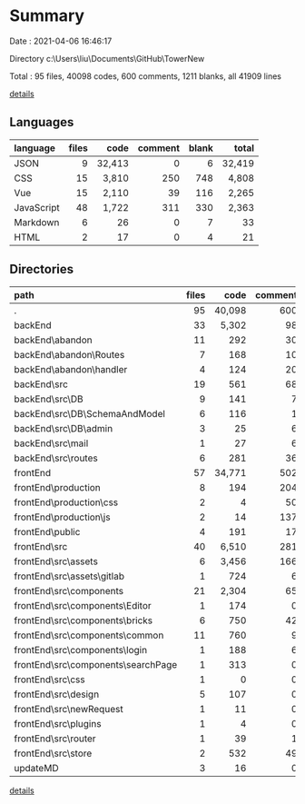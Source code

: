 # Summary

Date : 2021-04-06 16:46:17

Directory c:\Users\liu\Documents\GitHub\TowerNew

Total : 95 files,  40098 codes, 600 comments, 1211 blanks, all 41909 lines

[details](details.md)

## Languages
| language | files | code | comment | blank | total |
| :--- | ---: | ---: | ---: | ---: | ---: |
| JSON | 9 | 32,413 | 0 | 6 | 32,419 |
| CSS | 15 | 3,810 | 250 | 748 | 4,808 |
| Vue | 15 | 2,110 | 39 | 116 | 2,265 |
| JavaScript | 48 | 1,722 | 311 | 330 | 2,363 |
| Markdown | 6 | 26 | 0 | 7 | 33 |
| HTML | 2 | 17 | 0 | 4 | 21 |

## Directories
| path | files | code | comment | blank | total |
| :--- | ---: | ---: | ---: | ---: | ---: |
| . | 95 | 40,098 | 600 | 1,211 | 41,909 |
| backEnd | 33 | 5,302 | 98 | 223 | 5,623 |
| backEnd\abandon | 11 | 292 | 30 | 116 | 438 |
| backEnd\abandon\Routes | 7 | 168 | 10 | 79 | 257 |
| backEnd\abandon\handler | 4 | 124 | 20 | 37 | 181 |
| backEnd\src | 19 | 561 | 68 | 105 | 734 |
| backEnd\src\DB | 9 | 141 | 7 | 23 | 171 |
| backEnd\src\DB\SchemaAndModel | 6 | 116 | 1 | 15 | 132 |
| backEnd\src\DB\admin | 3 | 25 | 6 | 8 | 39 |
| backEnd\src\mail | 1 | 27 | 6 | 3 | 36 |
| backEnd\src\routes | 6 | 281 | 36 | 46 | 363 |
| frontEnd | 57 | 34,771 | 502 | 981 | 36,254 |
| frontEnd\production | 8 | 194 | 204 | 50 | 448 |
| frontEnd\production\css | 2 | 4 | 50 | 1 | 55 |
| frontEnd\production\js | 2 | 14 | 137 | 0 | 151 |
| frontEnd\public | 4 | 191 | 17 | 53 | 261 |
| frontEnd\src | 40 | 6,510 | 281 | 874 | 7,665 |
| frontEnd\src\assets | 6 | 3,456 | 166 | 648 | 4,270 |
| frontEnd\src\assets\gitlab | 1 | 724 | 6 | 174 | 904 |
| frontEnd\src\components | 21 | 2,304 | 65 | 145 | 2,514 |
| frontEnd\src\components\Editor | 1 | 174 | 0 | 7 | 181 |
| frontEnd\src\components\bricks | 6 | 750 | 42 | 44 | 836 |
| frontEnd\src\components\common | 11 | 760 | 9 | 50 | 819 |
| frontEnd\src\components\login | 1 | 188 | 6 | 24 | 218 |
| frontEnd\src\components\searchPage | 1 | 313 | 0 | 9 | 322 |
| frontEnd\src\css | 1 | 0 | 0 | 1 | 1 |
| frontEnd\src\design | 5 | 107 | 0 | 2 | 109 |
| frontEnd\src\newRequest | 1 | 11 | 0 | 2 | 13 |
| frontEnd\src\plugins | 1 | 4 | 0 | 2 | 6 |
| frontEnd\src\router | 1 | 39 | 1 | 5 | 45 |
| frontEnd\src\store | 2 | 532 | 49 | 47 | 628 |
| updateMD | 3 | 16 | 0 | 2 | 18 |

[details](details.md)